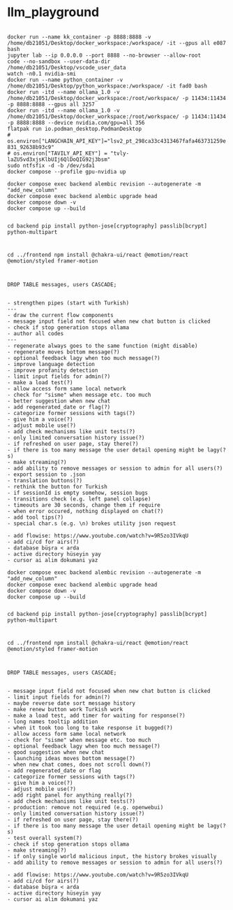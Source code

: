 # llm_playground
<code>
docker run --name kk_container -p 8888:8888 -v /home/db21051/Desktop/docker_workspace:/workspace/ -it --gpus all e087 bash
jupyter lab --ip 0.0.0.0 --port 8888 --no-browser --allow-root
code --no-sandbox --user-data-dir /home/db21051/Desktop/vscode_user_data
watch -n0.1 nvidia-smi
docker run --name python_container -v /home/db21051/Desktop/python_workspace:/workspace/ -it fad0 bash
docker run -itd --name ollama_1.0 -v /home/db21051/Desktop/docker_workspace:/root/workspace/ -p 11434:11434 -p 8888:8888 --gpus all 3257
docker run -itd --name ollama_1.0 -v /home/db21051/Desktop/docker_workspace:/root/workspace/ -p 11434:11434 -p 8888:8888 --device nvidia.com/gpu=all 356
flatpak run io.podman_desktop.PodmanDesktop
# os.environ["LANGCHAIN_API_KEY"]="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"
# os.environ["TAVILY_API_KEY"] = "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"
sudo ntfsfix -d -b /dev/sda1
docker compose --profile gpu-nvidia up  
</code>

<code>
docker compose exec backend alembic revision --autogenerate -m "add_new_column"
docker compose exec backend alembic upgrade head
docker compose down -v
docker compose up --build

cd backend
pip install python-jose[cryptography] passlib[bcrypt] python-multipart

cd ../frontend
npm install @chakra-ui/react @emotion/react @emotion/styled framer-motion

DROP TABLE messages, users CASCADE;
</code>

<code>
- strengthen pipes (start with Turkish)
---
- draw the current flow components
- message input field not focused when new chat button is clicked
- check if stop generation stops ollama
- author all codes
---
- regenerate always goes to the same function (might disable)
- regenerate moves bottom message(?)
- optional feedback lagy when too much message(?)
- improve language detection
- improve profanity detection
- limit input fields for admin(?)
- make a load test(?)
- allow access form same local network
- check for "sisme" when message etc. too much
- better suggestion when new chat
- add regenerated_date or flag(?)
- categorize former sessions with tags(?)
- give him a voice(?)
- adjust mobile use(?)
- add check mechanisms like unit tests(?)
- only limited conversation history issue(?)
- if refreshed on user page, stay there(?)
- if there is too many message the user detail opening might be lagy(?s)
- make streaming(?)
- add ability to remove messages or session to admin for all users(?)
- export session to .json
- translation buttons(?)
- rethink the button for Turkish
- if sessionId is empty somehow, session bugs
- transitions check (e.g. left panel collapse)
- timeouts are 30 seconds, change them if require
- when error occured, nothing displayed on chat(?)
- add tool tips(?)
- special char.s (e.g. \n) brokes utility json request
</code>

<code>
- add flowise: https://www.youtube.com/watch?v=9R5zo3IVkqU
- add ci/cd for airs(?)
- database büşra < arda
- active directory hüseyin yay
- cursor ai alim dokumani yaz
</code>

<code>
docker compose exec backend alembic revision --autogenerate -m "add_new_column"
docker compose exec backend alembic upgrade head
docker compose down -v
docker compose up --build

cd backend
pip install python-jose[cryptography] passlib[bcrypt] python-multipart

cd ../frontend
npm install @chakra-ui/react @emotion/react @emotion/styled framer-motion

DROP TABLE messages, users CASCADE;
</code>

<code>
- message input field not focused when new chat button is clicked
- limit input fields for admin(?)
- maybe reverse date sort message history
- make renew button work Turkish work
- make a load test, add timer for waiting for response(?)
- long names tooltip addition
- when it took too long to take response it bugged(?)
- allow access form same local network
- check for "sisme" when message etc. too much
- optional feedback lagy when too much message(?)
- good suggestion when new chat
- launching ideas moves bottom message(?)
- when new chat comes, does not scroll down(?)
- add regenerated_date or flag
- categorize former sessions with tags(?)
- give him a voice(?)
- adjust mobile use(?)
- add right panel for anything really(?)
- add check mechanisms like unit tests(?)
- production: remove not required (e.g. openwebui)
- only limited conversation history issue(?)
- if refreshed on user page, stay there(?)
- if there is too many message the user detail opening might be lagy(?s)
- test overall system(?)
- check if stop generation stops ollama
- make streaming(?)
- if only single world malicious input, the history brokes visually
- add ability to remove messages or session to admin for all users(?)
</code>

<code>
- add flowise: https://www.youtube.com/watch?v=9R5zo3IVkqU
- add ci/cd for airs(?)
- database büşra < arda
- active directory hüseyin yay
- cursor ai alim dokumani yaz
</code>
